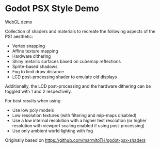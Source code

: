 # Godot PSX Style Demo

[WebGL demo](https://menacingmecha.itch.io/godot-psx-style-demo)

Collection of shaders and materials to recreate the following aspects of the PS1 aesthetic:

- Vertex snapping
- Affine texture mapping
- Hardware dithering
- Shiny metallic surfaces based on cubemap reflections
- Sprite-based shadows
- Fog to limit draw distance
- LCD post-processing shader to emulate old displays

Additionally, the LCD post-processing and the hardware dithering can be toggled with 1 and 2 respectively.

For best results when using:

- Use low poly models
- Low resolution textures (with filtering and mip-maps disabled)
- Use a low internal resolution with a higher test resolution (or higher resolution with viewport scaling enabled if using post-processing)
- Use only ambient world lighting with fog

Originally based on https://github.com/marmitoTH/godot-psx-shaders
